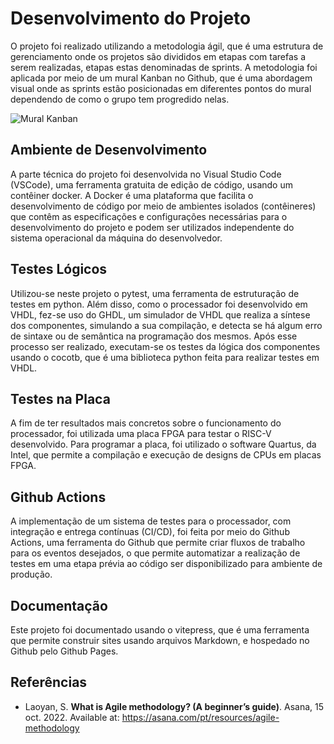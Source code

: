# Desenvolvimento do Projeto

O projeto foi realizado utilizando a metodologia ágil, que é uma estrutura de gerenciamento onde os projetos são divididos em etapas com tarefas a serem realizadas, etapas estas denominadas de sprints. A metodologia foi aplicada por meio de um mural Kanban no Github, que é uma abordagem visual onde as sprints estão posicionadas em diferentes pontos do mural dependendo de como o grupo tem progredido nelas.

![Mural Kanban](public/images/mural_kanban.png)

## Ambiente de Desenvolvimento

A parte técnica do projeto foi desenvolvida no Visual Studio Code (VSCode), uma ferramenta gratuita de edição de código, usando um contêiner docker. A Docker é uma plataforma que facilita o desenvolvimento de código por meio de ambientes isolados (contêineres) que contêm as especificações e configurações necessárias para o desenvolvimento do projeto e podem ser utilizados independente do sistema operacional da máquina do desenvolvedor.

## Testes Lógicos

Utilizou-se neste projeto o pytest, uma ferramenta de estruturação de testes em python. Além disso, como o processador foi desenvolvido em VHDL, fez-se uso do GHDL, um simulador de VHDL que realiza a síntese dos componentes, simulando a sua compilação, e detecta se há algum erro de sintaxe ou de semântica na programação dos mesmos. Após esse processo ser realizado, executam-se os testes da lógica dos componentes usando o cocotb, que é uma biblioteca python feita para realizar testes em VHDL.

## Testes na Placa

A fim de ter resultados mais concretos sobre o funcionamento do processador, foi utilizada uma placa FPGA para testar o RISC-V desenvolvido. Para programar a placa, foi utilizado o software Quartus, da Intel, que permite a compilação e execução de designs de CPUs em placas FPGA.

## Github Actions

A implementação de um sistema de testes para o processador, com integração e entrega contínuas (CI/CD), foi feita por meio do Github Actions, uma ferramenta do Github que permite criar fluxos de trabalho para os eventos desejados, o que permite automatizar a realização de testes em uma etapa prévia ao código ser disponibilizado para ambiente de produção.

## Documentação

Este projeto foi documentado usando o vitepress, que é uma ferramenta que permite construir sites usando arquivos Markdown, e hospedado no Github pelo Github Pages.

## Referências

- Laoyan, S. **What is Agile methodology? (A beginner’s guide)**. Asana, 15 oct. 2022.
Available at: https://asana.com/pt/resources/agile-methodology